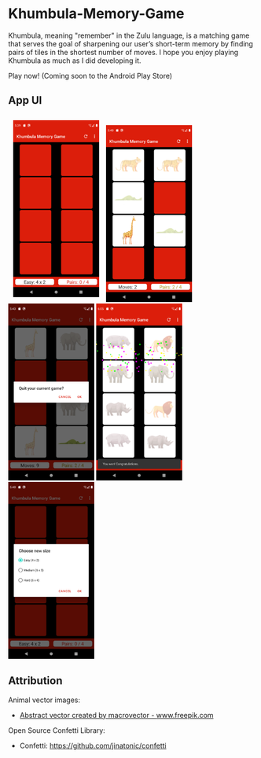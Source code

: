 # Khumbula-Memory-Game
Khumbula, meaning "remember" in the Zulu language, is a matching game that serves the goal of sharpening our user’s short-term memory by finding pairs of tiles in the shortest number of moves. I hope you enjoy playing Khumbula as much as I did developing it. 

Play now!
(Coming soon to the Android Play Store)

App UI
---------------------
<p float="left">
<img src="./khumbula_screenshots/new_game.png" height="360" style="margin: 10px;">
<img src="./khumbula_screenshots/partial_game.png" height="360">
<img src="./khumbula_screenshots/refresh_game.png" height="360">
<img src="./khumbula_screenshots/won_game.png" height="360">
<img src="./khumbula_screenshots/resize_game.png" height="360">
</p>

Attribution
---------------------
Animal vector images:
- <a href="https://www.freepik.com/vectors/abstract">Abstract vector created by macrovector - www.freepik.com</a>

Open Source Confetti Library:
- Confetti: https://github.com/jinatonic/confetti

